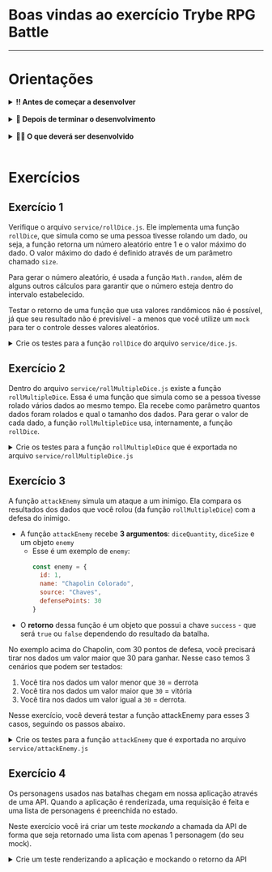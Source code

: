 # Boas vindas ao exercício Trybe RPG Battle

---

# Orientações

<details>
  <summary><strong>‼️ Antes de começar a desenvolver</strong></summary><br />

- Crie um fork desse projeto, para isso siga esse [tutorial de como realizar um fork](https://guides.github.com/activities/forking/).

- Após fazer o fork, clone o repositório criado para o seu computador.

- Rode o comando `npm install`.

- Vá para a branch `main` do seu projeto e execute o comando `git branch` ou `git branch -a`

> 💡 Observe o que deve ser feito nas instruções para cada exercício.

</details>

<br />

<details>
  <summary><strong>🤝 Depois de terminar o desenvolvimento</strong></summary><br />

Após a solução dos exercícios, abra um PR no seu repositório forkado e, se quiser, mergeie para a `main`, sinta-se a vontade!

**Atenção!**: Quando for criar o PR você irá se deparar com essa tela:

![PR do exercício](images/example-pr.png)

É necessário realizar uma mudança. Clique no _base repository_ como na imagem abaixo:

![Mudando a base do repositório](images/change-base.png)

Mude para o seu repositório. Seu nome estará na frente do nome dele, por exemplo: `antonio/TicTacToe`. Depois desse passo a página deve ficar assim:

![Após mudança](images/after-change.png)

Agora, basta criar o PULL REQUEST clicando no botão `Create Pull Request`.

> 💡 Realize esse processo para cada PR que abrir.

</details>

<br />


<details>
  <summary><strong>👨‍💻 O que deverá ser desenvolvido</strong></summary><br />

Nesse repositório você encontra uma aplicação React funcionando, que simula, de forma muito simplificada, como funciona uma batalha de RPG, onde você pode escolher atacar vários personagens.

Você pode configurar quantos dados e qual o tamanho dos dados que você que rolar contra seus inimigos antes de atacar. Depois do ataque você saberá se você venceu ou se foi derrotado.

Neste exercício, além das batalhas épicas contra personagens famosos, você também terá o desafio de criar testes para as funções que geram os números aleatórios e também para as requisições feitas para a API externa. Prepare seu D20 e bora para essa aventura!

Verifique com atenção a implementação das funções abaixo, pois você irá desenvolver testes para elas:

- `service/rollDice.js`
- `service/rollMultipleDice.js`
- `service/attackEnemy.js`

</details>

<br />

# Exercícios

## Exercício 1

Verifique o arquivo `service/rollDice.js`. Ele implementa uma função `rollDice`, que simula como se uma pessoa tivesse rolando um dado, ou seja, a função retorna um número aleatório entre 1 e o valor máximo do dado. O valor máximo do dado é definido através de um parâmetro chamado `size`.

Para gerar o número aleatório, é usada a função `Math.random`, além de alguns outros cálculos para garantir que o número esteja dentro do intervalo estabelecido.

Testar o retorno de uma função que usa valores randômicos não é possível, já que seu resultado não é previsível - a menos que você utilize um `mock` para ter o controle desses valores aleatórios.

<details>
  <summary>Crie os testes para a função <code>rollDice</code> do arquivo <code>service/dice.js</code>.</summary><br />
  
- Considere um dado de tamanho 20 para este teste.
- Crie um mock para a função `Math.random`, de forma que a função `rollDice` sempre retorne o número 16.
- Teste que o valor retornado pela função é igual a 16.
- Teste que a função `Math.random` foi chamada uma única vez.

</details>

## Exercício 2

Dentro do arquivo `service/rollMultipleDice.js` existe a função `rollMultipleDice`. Essa é uma função que simula como se a pessoa tivesse rolado vários dados ao mesmo tempo. Ela recebe como parâmetro quantos dados foram rolados e qual o tamanho dos dados. Para gerar o valor de cada dado, a função `rollMultipleDice` usa, internamente, a função `rollDice`.

<details>
  <summary>Crie os testes para a função <code>rollMultipleDice</code> que é exportada no arquivo <code>service/rollMultipleDice.js</code></summary><br />

- use o `jest.mock` para *mockar* o módulo `service/rollDice`. Lembre-se de passar como argumento o caminho do arquivo.
- a função `rollDice` deverá ser *mockada* de forma que a primeira vez que ela é chamada deverá retornar `6`, e da segunda vez em que ela for chamada, deverá retornar `4`;
- considere um dado de tamanho 20 para este teste;
- verifique que o valor retornado pela função `rollMultipleDice` seja a somatória de `6` + `4`, ou seja `10`;
- verifique que a função `rollDicell` foi chamada duas vezes.

</details>

## Exercício 3
A função `attackEnemy` simula um ataque a um inimigo. Ela compara os resultados dos dados que você rolou (da função `rollMultipleDice`) com a defesa do inimigo.

- A função `attackEnemy` recebe **3 argumentos**: `diceQuantity`, `diceSize` e um objeto `enemy`
  - Esse é um exemplo de `enemy`: 
    ```javascript 
    const enemy = {
      id: 1,
      name: "Chapolin Colorado",
      source: "Chaves",
      defensePoints: 30
    }
    ``` 
- O **retorno** dessa função é um objeto que possui a chave `success` - que será `true` ou `false` dependendo do resultado da batalha.  

No exemplo acima do Chapolin, com 30 pontos de defesa, você precisará tirar nos dados um valor maior que 30 para ganhar. Nesse caso temos 3 cenários que podem ser testados: 

1. Você tira nos dados um valor menor que `30` = derrota
2. Você tira nos dados um valor maior que `30` = vitória
3. Você tira nos dados um valor igual a `30` = derrota.  

Nesse exercício, você deverá testar a função attackEnemy para esses 3 casos, seguindo os passos abaixo. 

<details>
  <summary>Crie os testes para a função <code>attackEnemy</code> que é exportada no arquivo <code>service/attackEnemy.js</code></summary><br />

- use o  `jest.mock` para *mockar* o módulo `service/rollMultipleDice.js`. Lembre-se de passar como argumento o caminho do arquivo.
- em todos os testes você deverá testar o resultado da função `attackEnemy`.
- Limpe os mocks feitos cada teste.

- crie um teste para o caso de **vitória**:
  - a função `rollMultipleDice` deverá ser *mockada* de forma que a primeira vez que ela é chamada deverá retornar um valor maior do que a defesa do inimigo.
  - O resultado da batalha deverá ser a vitória
  
- crie um teste para o caso de **derrota**:
  - a função `rowMultipleDice` deverá ser *mockada* de forma que a primeira vez que ela é chamada deverá retornar um valor menor do que a defesa do inimigo.
  - O resultado da batalha deverá ser a derrota

- Crie um teste para o caso de **empate nos dados**
  - a função `rowMultipleDice` deverá ser *mockada* de forma que a primeira vez que ela é chamada deverá retornar um valor igual ao da defesa do inimigo.
  - O resultado da batalha deverá ser a derrota

</details>

## Exercício 4

Os personagens usados nas batalhas chegam em nossa aplicação através de uma API. Quando a aplicação é renderizada, uma requisição é feita e uma lista de personagens é preenchida no estado.

Neste exercício você irá criar um teste _mockando_ a chamada da API de forma que seja retornado uma lista com apenas 1 personagem (do seu mock).

<details>
  <summary>Crie um teste renderizando a aplicação e mockando o retorno da API</summary><br />

- Faça um _mock_ na função `fetch` para que a requisição para a API de personagens retorne apenas um personagem.
- Renderize a aplicação e verifique que o nome do seu personagem está sendo exibido na tela. O nome do personagem é renderizado em um elemento `h3`. Dica: use o `getByRole` para pegar esse elemento.

</details>
